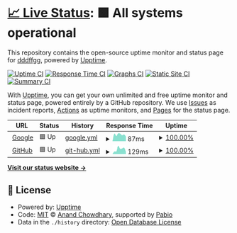 # [📈 Live Status](https://NORMAL-EX.github.io/upptime): <!--live status--> **🟩 All systems operational**

This repository contains the open-source uptime monitor and status page for [dddffgg](https://NORMAL-EX.github.io/upptime), powered by [Upptime](https://github.com/upptime/upptime).

[![Uptime CI](https://github.com/NORMAL-EX/upptime/workflows/Uptime%20CI/badge.svg)](https://github.com/NORMAL-EX/upptime/actions?query=workflow%3A%22Uptime+CI%22)
[![Response Time CI](https://github.com/NORMAL-EX/upptime/workflows/Response%20Time%20CI/badge.svg)](https://github.com/NORMAL-EX/upptime/actions?query=workflow%3A%22Response+Time+CI%22)
[![Graphs CI](https://github.com/NORMAL-EX/upptime/workflows/Graphs%20CI/badge.svg)](https://github.com/NORMAL-EX/upptime/actions?query=workflow%3A%22Graphs+CI%22)
[![Static Site CI](https://github.com/NORMAL-EX/upptime/workflows/Static%20Site%20CI/badge.svg)](https://github.com/NORMAL-EX/upptime/actions?query=workflow%3A%22Static+Site+CI%22)
[![Summary CI](https://github.com/NORMAL-EX/upptime/workflows/Summary%20CI/badge.svg)](https://github.com/NORMAL-EX/upptime/actions?query=workflow%3A%22Summary+CI%22)

With [Upptime](https://upptime.js.org), you can get your own unlimited and free uptime monitor and status page, powered entirely by a GitHub repository. We use [Issues](https://github.com/NORMAL-EX/upptime/issues) as incident reports, [Actions](https://github.com/NORMAL-EX/upptime/actions) as uptime monitors, and [Pages](https://NORMAL-EX.github.io/upptime) for the status page.

<!--start: status pages-->
<!-- This summary is generated by Upptime (https://github.com/upptime/upptime) -->
<!-- Do not edit this manually, your changes will be overwritten -->
<!-- prettier-ignore -->
| URL | Status | History | Response Time | Uptime |
| --- | ------ | ------- | ------------- | ------ |
| <img alt="" src="https://icons.duckduckgo.com/ip3/www.google.com.ico" height="13"> [Google](https://www.google.com) | 🟩 Up | [google.yml](https://github.com/NORMAL-EX/upptime/commits/HEAD/history/google.yml) | <details><summary><img alt="Response time graph" src="./graphs/google/response-time-week.png" height="20"> 87ms</summary><br><a href="https://NORMAL-EX.github.io/upptime/history/google"><img alt="Response time 99" src="https://img.shields.io/endpoint?url=https%3A%2F%2Fraw.githubusercontent.com%2FNORMAL-EX%2Fupptime%2FHEAD%2Fapi%2Fgoogle%2Fresponse-time.json"></a><br><a href="https://NORMAL-EX.github.io/upptime/history/google"><img alt="24-hour response time 63" src="https://img.shields.io/endpoint?url=https%3A%2F%2Fraw.githubusercontent.com%2FNORMAL-EX%2Fupptime%2FHEAD%2Fapi%2Fgoogle%2Fresponse-time-day.json"></a><br><a href="https://NORMAL-EX.github.io/upptime/history/google"><img alt="7-day response time 87" src="https://img.shields.io/endpoint?url=https%3A%2F%2Fraw.githubusercontent.com%2FNORMAL-EX%2Fupptime%2FHEAD%2Fapi%2Fgoogle%2Fresponse-time-week.json"></a><br><a href="https://NORMAL-EX.github.io/upptime/history/google"><img alt="30-day response time 99" src="https://img.shields.io/endpoint?url=https%3A%2F%2Fraw.githubusercontent.com%2FNORMAL-EX%2Fupptime%2FHEAD%2Fapi%2Fgoogle%2Fresponse-time-month.json"></a><br><a href="https://NORMAL-EX.github.io/upptime/history/google"><img alt="1-year response time 99" src="https://img.shields.io/endpoint?url=https%3A%2F%2Fraw.githubusercontent.com%2FNORMAL-EX%2Fupptime%2FHEAD%2Fapi%2Fgoogle%2Fresponse-time-year.json"></a></details> | <details><summary><a href="https://NORMAL-EX.github.io/upptime/history/google">100.00%</a></summary><a href="https://NORMAL-EX.github.io/upptime/history/google"><img alt="All-time uptime 100.00%" src="https://img.shields.io/endpoint?url=https%3A%2F%2Fraw.githubusercontent.com%2FNORMAL-EX%2Fupptime%2FHEAD%2Fapi%2Fgoogle%2Fuptime.json"></a><br><a href="https://NORMAL-EX.github.io/upptime/history/google"><img alt="24-hour uptime 100.00%" src="https://img.shields.io/endpoint?url=https%3A%2F%2Fraw.githubusercontent.com%2FNORMAL-EX%2Fupptime%2FHEAD%2Fapi%2Fgoogle%2Fuptime-day.json"></a><br><a href="https://NORMAL-EX.github.io/upptime/history/google"><img alt="7-day uptime 100.00%" src="https://img.shields.io/endpoint?url=https%3A%2F%2Fraw.githubusercontent.com%2FNORMAL-EX%2Fupptime%2FHEAD%2Fapi%2Fgoogle%2Fuptime-week.json"></a><br><a href="https://NORMAL-EX.github.io/upptime/history/google"><img alt="30-day uptime 99.98%" src="https://img.shields.io/endpoint?url=https%3A%2F%2Fraw.githubusercontent.com%2FNORMAL-EX%2Fupptime%2FHEAD%2Fapi%2Fgoogle%2Fuptime-month.json"></a><br><a href="https://NORMAL-EX.github.io/upptime/history/google"><img alt="1-year uptime 100.00%" src="https://img.shields.io/endpoint?url=https%3A%2F%2Fraw.githubusercontent.com%2FNORMAL-EX%2Fupptime%2FHEAD%2Fapi%2Fgoogle%2Fuptime-year.json"></a></details>
| <img alt="" src="https://icons.duckduckgo.com/ip3/github.com.ico" height="13"> [GitHub](https://github.com) | 🟩 Up | [git-hub.yml](https://github.com/NORMAL-EX/upptime/commits/HEAD/history/git-hub.yml) | <details><summary><img alt="Response time graph" src="./graphs/git-hub/response-time-week.png" height="20"> 129ms</summary><br><a href="https://NORMAL-EX.github.io/upptime/history/git-hub"><img alt="Response time 158" src="https://img.shields.io/endpoint?url=https%3A%2F%2Fraw.githubusercontent.com%2FNORMAL-EX%2Fupptime%2FHEAD%2Fapi%2Fgit-hub%2Fresponse-time.json"></a><br><a href="https://NORMAL-EX.github.io/upptime/history/git-hub"><img alt="24-hour response time 62" src="https://img.shields.io/endpoint?url=https%3A%2F%2Fraw.githubusercontent.com%2FNORMAL-EX%2Fupptime%2FHEAD%2Fapi%2Fgit-hub%2Fresponse-time-day.json"></a><br><a href="https://NORMAL-EX.github.io/upptime/history/git-hub"><img alt="7-day response time 129" src="https://img.shields.io/endpoint?url=https%3A%2F%2Fraw.githubusercontent.com%2FNORMAL-EX%2Fupptime%2FHEAD%2Fapi%2Fgit-hub%2Fresponse-time-week.json"></a><br><a href="https://NORMAL-EX.github.io/upptime/history/git-hub"><img alt="30-day response time 158" src="https://img.shields.io/endpoint?url=https%3A%2F%2Fraw.githubusercontent.com%2FNORMAL-EX%2Fupptime%2FHEAD%2Fapi%2Fgit-hub%2Fresponse-time-month.json"></a><br><a href="https://NORMAL-EX.github.io/upptime/history/git-hub"><img alt="1-year response time 158" src="https://img.shields.io/endpoint?url=https%3A%2F%2Fraw.githubusercontent.com%2FNORMAL-EX%2Fupptime%2FHEAD%2Fapi%2Fgit-hub%2Fresponse-time-year.json"></a></details> | <details><summary><a href="https://NORMAL-EX.github.io/upptime/history/git-hub">100.00%</a></summary><a href="https://NORMAL-EX.github.io/upptime/history/git-hub"><img alt="All-time uptime 100.00%" src="https://img.shields.io/endpoint?url=https%3A%2F%2Fraw.githubusercontent.com%2FNORMAL-EX%2Fupptime%2FHEAD%2Fapi%2Fgit-hub%2Fuptime.json"></a><br><a href="https://NORMAL-EX.github.io/upptime/history/git-hub"><img alt="24-hour uptime 100.00%" src="https://img.shields.io/endpoint?url=https%3A%2F%2Fraw.githubusercontent.com%2FNORMAL-EX%2Fupptime%2FHEAD%2Fapi%2Fgit-hub%2Fuptime-day.json"></a><br><a href="https://NORMAL-EX.github.io/upptime/history/git-hub"><img alt="7-day uptime 100.00%" src="https://img.shields.io/endpoint?url=https%3A%2F%2Fraw.githubusercontent.com%2FNORMAL-EX%2Fupptime%2FHEAD%2Fapi%2Fgit-hub%2Fuptime-week.json"></a><br><a href="https://NORMAL-EX.github.io/upptime/history/git-hub"><img alt="30-day uptime 100.00%" src="https://img.shields.io/endpoint?url=https%3A%2F%2Fraw.githubusercontent.com%2FNORMAL-EX%2Fupptime%2FHEAD%2Fapi%2Fgit-hub%2Fuptime-month.json"></a><br><a href="https://NORMAL-EX.github.io/upptime/history/git-hub"><img alt="1-year uptime 100.00%" src="https://img.shields.io/endpoint?url=https%3A%2F%2Fraw.githubusercontent.com%2FNORMAL-EX%2Fupptime%2FHEAD%2Fapi%2Fgit-hub%2Fuptime-year.json"></a></details>

<!--end: status pages-->

[**Visit our status website →**](https://NORMAL-EX.github.io/upptime)

## 📄 License

- Powered by: [Upptime](https://github.com/upptime/upptime)
- Code: [MIT](./LICENSE) © [Anand Chowdhary](https://anandchowdhary.com), supported by [Pabio](https://pabio.com)
- Data in the `./history` directory: [Open Database License](https://opendatacommons.org/licenses/odbl/1-0/)
